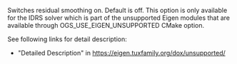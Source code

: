Switches residual smoothing on. Default is off.
This option is only available for the IDRS solver which is part of the unsupported Eigen modules that are available
through OGS_USE_EIGEN_UNSUPPORTED CMake option.

See following links for detail description:

- "Detailed Description" in <https://eigen.tuxfamily.org/dox/unsupported/>
